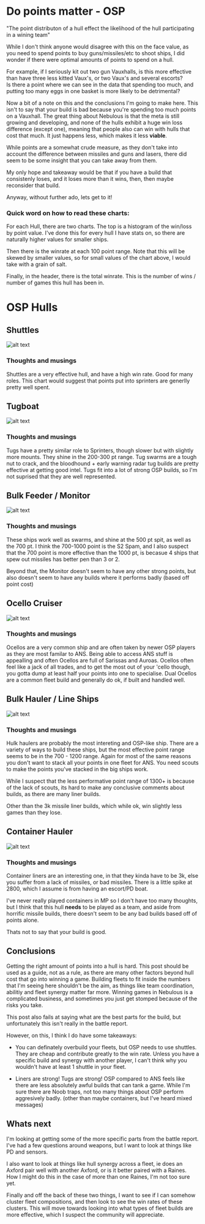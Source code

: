 # Do points matter - OSP

"The point distributon of a hull effect the likelihood of the hull participating in a wining team"

While I don't think anyone would disagree with this on the face value, as you need to spend points to buy guns/missiles/etc to shoot ships, I did wonder if there were optimal amounts of points to spend on a hull. 

For example, if I seriously kit out two gun Vauxhalls, is this more effective than have three less kitted Vaux's, or two Vaux's and several escorts?  
Is there a point where we can see in the data that spending too much, and putting too many eggs in one basket is more likely to be detrimental? 

Now a bit of a note on this and the conclusions I'm going to make here. This isn't to say that your build is bad because you're spending too much points on a Vauxhall. The great thing about Nebulous is that the meta is still growing and developing, and none of the hulls exhibit a huge win loss difference (except one), meaning that people also can win with hulls that cost that much. It just happens less, which makes it less **viable**.

While points are a somewhat crude measure, as they don't take into account the difference between missiles and guns and lasers, there did seem to be some insight that you can take away from them.  

My only hope and takeaway would be that if you have a build that consistenly loses, and it loses more than it wins, then, then maybe reconsider that build.

Anyway, without further ado, lets get to it!

### Quick word on how to read these charts:

For each Hull, there are two charts. The top is a histogram of the win/loss by point value. I've done this for every hull I have stats on, so there are naturally higher values for smaller ships. 

Then there is the winrate at each 100 point range. Note that this will be skewed by smaller values, so for small values of the chart above, I would take with a grain of salt. 

Finally, in the header, there is the total winrate. This is the number of wins / number of games this hull has been in. 

# OSP Hulls

## Shuttles

![alt text](assets/pointEffectiveness/Shuttle.png "Shutttle Point Viability")

### Thoughts and musings

Shuttles are a very effective hull, and have a high win rate. Good for many roles. This chart would suggest that points put into sprinters are generlly pretty well spent.


## Tugboat

![alt text](assets/pointEffectiveness/Tugboat.png "Tugboat Point Viability")

### Thoughts and musings

Tugs have a pretty similar role to Sprinters, though slower but with slightly more mounts. They shine in the 200-300 pt range. Tug swarms are a tough nut to crack, and the bloodhound + early warning radar tug builds are pretty effective at getting good intel. Tugs fit into a lot of strong OSP builds, so I'm not suprised that they are well represented. 

## Bulk Feeder / Monitor

![alt text](assets/pointEffectiveness/Bulk_Feeder.png "Bulk Feeder / Monitor Viability")

### Thoughts and musings

These ships work well as swarms, and shine at the 500 pt spit, as well as the 700 pt. I think the 700-1000 point is the S2 Spam, and I also suspect that the 700 point is more effective than the 1000 pt,  is becasue 4 ships that spew out missiles has better pen than 3 or 2. 

Beyond that, the Monitor doesn't seem to have any other strong points, but also doesn't seem to have any builds where it performs badly (based off point cost) 

## Ocello Cruiser

![alt text](assets/pointEffectiveness/Ocello_Cruiser.png "Ocello Point Viability")

### Thoughts and musings

Ocellos are a very common ship and are often taken by newer OSP players as they are most familar to ANS. Being able to access ANS stuff is appealling and often Ocellos are full of Sarissas and Auroas. Ocellos often feel like a jack of all trades, and to get the most out of your 'cello though, you gotta dump at least half your points into one to specialise. Dual Ocellos are a common fleet build and generally do ok, if built and handled well.

## Bulk Hauler / Line Ships

![alt text](assets/pointEffectiveness/Bulk_Hauler.png "Line Ship Point Viability")

### Thoughts and musings

Hulk haulers are probably the most intereting and OSP-like ship. There are a variety of ways to build these ships, but the most effective point range seems to be in the 700 - 1200 range. Again for most of the same reasons you don't want to stack all your points in one fleet for ANS. You need scouts to make the points you've stacked in the big ships work. 

While I suspect that the less performative point range of 1300+ is because of the lack of scouts, its hard to make any conclusive comments about builds, as there are many liner builds. 

Other than the 3k missile liner builds, which while ok, win slightly less games than they lose.

## Container Hauler

![alt text](assets/pointEffectiveness/Container_Hauler.png "Container Point Viability")

### Thoughts and musings

Container liners are an interesting one, in that they kinda have to be 3k, else you suffer from a lack of missiles, or bad missiles. There is a little spike at 2800, which I assume is from having an escort/PD boat.

I've never really played containers in MP so I don't have too many thoughts, but I think that this hull **needs** to be played as a team, and aside from horrific missile builds, there doesn't seem to be any bad builds based off of points alone. 

Thats not to say that your build is good. 

## Conclusions

Getting the right amount of points into a hull is hard. This post should be used as a guide, not as a rule, as there are many other factors beyond hull cost that go into winning a game. Building fleets to fit inside the numbers that I'm seeing here shouldn't be the aim, as things like team coordination, abilitiy and fleet synergy matter far more. Winning games in Nebulous is a complicated business, and sometimes you just get stomped because of the risks you take. 

This post also fails at saying what are the best parts for the build, but unfortunately this isn't really in the battle report. 

However, on this, I think I do have some takeaways:

* You can definately overbuild your fleets, but OSP needs to use shuttles. They are cheap and contribute greatly to the win rate. Unless you have a specific build and synergy with another player, I can't think why you wouldn't have at least 1 shuttle in your fleet. 

* Liners are strong! Tugs are strong! OSP compared to ANS feels like there are less absolutely awful builds that can tank a game. While I'm sure there are Noob traps, not too many things about OSP perform aggresively badly. (other than maybe containers, but I've heard mixed messages)


## Whats next

I'm looking at getting some of the more specific parts from the battle report. I've had a few questions around weapons, but I want to look at things like PD and sensors. 

I also want to look at things like hull synergy across a fleet, ie does an Axford pair well with another Axford, or is it better paired with a Raines. How I might do this in the case of more than one Raines, I'm not too sure yet. 

Finally and off the back of these two things, I want to see if I can somehow cluster fleet compositions, and then look to see the win rates of these clusters. This will move towards looking into what types of fleet builds are more effective, which I suspect the community will appreciate.




